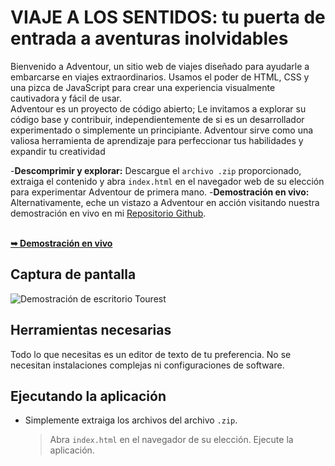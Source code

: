 # VIAJE A LOS SENTIDOS: tu puerta de entrada a aventuras inolvidables

Bienvenido a Adventour, un sitio web de viajes diseñado para ayudarle a embarcarse en viajes extraordinarios. Usamos el poder de HTML, CSS y una pizca de JavaScript para crear una experiencia visualmente cautivadora y fácil de usar.  <br/>
Adventour es un proyecto de código abierto; Le invitamos a explorar su código base y contribuir, independientemente de si es un desarrollador experimentado o simplemente un principiante. Adventour sirve como una valiosa herramienta de aprendizaje para perfeccionar tus habilidades y expandir tu creatividad <br />

-**Descomprimir y explorar:** Descargue el `archivo .zip` proporcionado, extraiga el contenido y abra `index.html` en el navegador web de su elección para experimentar Adventour de primera mano.
-**Demostración en vivo:** Alternativamente, eche un vistazo a Adventour en acción visitando nuestra demostración en vivo en mi [Repositorio Github](). <br/>

<div align="centro">
  <br />
  <a href=""><strong>➥ Demostración en vivo</strong></a>
</div>

## Captura de pantalla

![Demostración de escritorio Tourest](./Adventour.png "Demostración de escritorio")

## Herramientas necesarias
Todo lo que necesitas es un editor de texto de tu preferencia. No se necesitan instalaciones complejas ni configuraciones de software.

## Ejecutando la aplicación
* Simplemente extraiga los archivos del archivo `.zip`.
  > Abra `index.html` en el navegador de su elección.
  > Ejecute la aplicación.